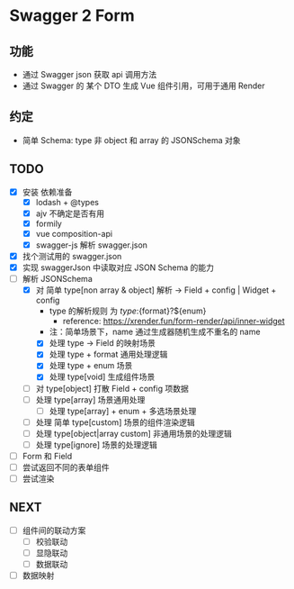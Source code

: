 # Swagger 2 Form

## 功能

- 通过 Swagger json 获取 api 调用方法
- 通过 Swagger 的 某个 DTO 生成 Vue 组件引用，可用于通用 Render

## 约定

- 简单 Schema: type 非 object 和 array 的 JSONSchema 对象

## TODO

- [X] 安装 依赖准备
  - [X] lodash + @types
  - [X] ajv 不确定是否有用
  - [X] formily
  - [X] vue composition-api
  - [X] swagger-js 解析 swagger.json
- [X] 找个测试用的 swagger.json
- [X] 实现 swaggerJson 中读取对应 JSON Schema 的能力
- [ ] 解析 JSONSchema
  - [X] 对 简单 type[non array & object] 解析 -> Field + config | Widget + config
    - type 的解析规则 为 ${type}:${format}?${enum}
      - reference:   https://xrender.fun/form-render/api/inner-widget
    - 注：简单场景下，name 通过生成器随机生成不重名的 name
    - [X] 处理 type -> Field 的映射场景
    - [X] 处理 type + format 通用处理逻辑
    - [X] 处理 type + enum 场景
    - [X] 处理 type[void] 生成组件场景
  - [ ] 对 type[object] 打散 Field + config 项数据
  - [ ] 处理 type[array] 场景通用处理
    - [ ] 处理 type[array] + enum + 多选场景处理
  - [ ] 处理 简单 type[custom] 场景的组件渲染逻辑
  - [ ] 处理 type[object|array custom] 非通用场景的处理逻辑
  - [ ] 处理 type[ignore] 场景的处理逻辑
- [ ] Form 和 Field 
- [ ] 尝试返回不同的表单组件
- [ ] 尝试渲染

## NEXT

- [ ] 组件间的联动方案
  - [ ] 校验联动
  - [ ] 显隐联动
  - [ ] 数据联动
- [ ] 数据映射
